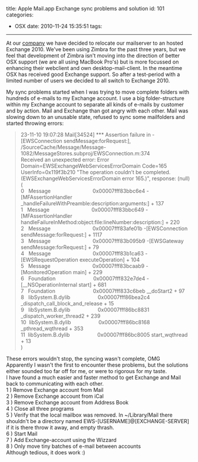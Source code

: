 title: Apple Mail.app Exchange sync problems and solution
id: 101
categories:
  - OSX
date: 2010-11-24 15:35:51
tags:
---

At our [company](http://www.matchminds.nl) we have decided to relocate our mailserver to an hosted Exchange 2010\. We've been using Zimbra for the past three years, but we feel that development of Zimbra isn't moving into the direction of better OSX support (we are all using MacBook Pro's) but is more focussed on enhancing their webclient and own desktop-mail-client. In the meantime OSX has received good Exchange support. So after a test-period with a limited number of users we decided to all switch to Exchange 2010.

My sync problems started when I was trying to move complete folders with hundreds of e-mails to my Exchange account. I use a big folder-structure within my Exchange account to separate all kinds of e-mails by customer and by action. Mail and Exchange than got angry with each other. Mail was slowing down to an unusable state, refused to sync some mailfolders and started throwing errors:
> <div id="_mcePaste">23-11-10 19:07:28	Mail[34524]	*** Assertion failure in -[EWSConnection sendMessage:forRequest:], /SourceCache/Message/Message-1082/MessageStores.subproj/EWSConnection.m:374</div>> 
> <div id="_mcePaste">Received an unexpected error: Error Domain=EWSExchangeWebServicesErrorDomain Code=165 UserInfo=0x119f3b210 "The operation couldn’t be completed. (EWSExchangeWebServicesErrorDomain error 165.)", response: (null)</div>> 
> <div id="_mcePaste">(</div>> 
> <div id="_mcePaste">0   Message                             0x00007fff83bbc6e4 -[MFAssertionHandler _handleFailureWithPreamble:description:arguments:] + 137</div>> 
> <div id="_mcePaste">1   Message                             0x00007fff83bbc649 -[MFAssertionHandler handleFailureInMethod:object:file:lineNumber:description:] + 220</div>> 
> <div id="_mcePaste">2   Message                             0x00007fff83afe01b -[EWSConnection sendMessage:forRequest:] + 1117</div>> 
> <div id="_mcePaste">3   Message                             0x00007fff83b095b9 -[EWSGateway sendMessage:forRequest:] + 79</div>> 
> <div id="_mcePaste">4   Message                             0x00007fff83b1ca63 -[EWSRequestOperation executeOperation] + 104</div>> 
> <div id="_mcePaste">5   Message                             0x00007fff83bcaab9 -[MonitoredOperation main] + 229</div>> 
> <div id="_mcePaste">6   Foundation                          0x00007fff832e7de4 -[__NSOperationInternal start] + 681</div>> 
> <div id="_mcePaste">7   Foundation                          0x00007fff833c6beb __doStart2 + 97</div>> 
> <div id="_mcePaste">8   libSystem.B.dylib                   0x00007fff86bea2c4 _dispatch_call_block_and_release + 15</div>> 
> <div id="_mcePaste">9   libSystem.B.dylib                   0x00007fff86bc8831 _dispatch_worker_thread2 + 239</div>> 
> <div id="_mcePaste">10  libSystem.B.dylib                   0x00007fff86bc8168 _pthread_wqthread + 353</div>> 
> <div id="_mcePaste">11  libSystem.B.dylib                   0x00007fff86bc8005 start_wqthread + 13</div>> 
> <div id="_mcePaste">)</div>
<div>These errors wouldn't stop, the syncing wasn't complete, OMG</div>
<div>Apparently I wasn't the first to encounter these problems, but the solutions either sounded too far off for me, or were to rigorous for my taste.</div>
<div>I have found a much easier and faster method to get Exchange and Mail back to communicating with each other.</div>
<div>1 ) Remove Exchange account from Mail</div>
<div>2 ) Remove Exchange account from iCal</div>
<div>3 ) Remove Exchange account from Address Book</div>
<div>4 ) Close all three programs</div>
<div>5 ) Verify that the local mailbox was removed. In ~/Library/Mail there shouldn't be a directory named EWS-[USERNAME]@[EXCHANGE-SERVER] if it is there throw it away, and empty thrash.</div>
<div>6 ) Start Mail</div>
<div>7 ) Add Exchange-account using the Wizzard</div>
<div>8 ) Only move tiny batches of e-mail between accounts</div>
<div>Although tedious, it does work :)</div>